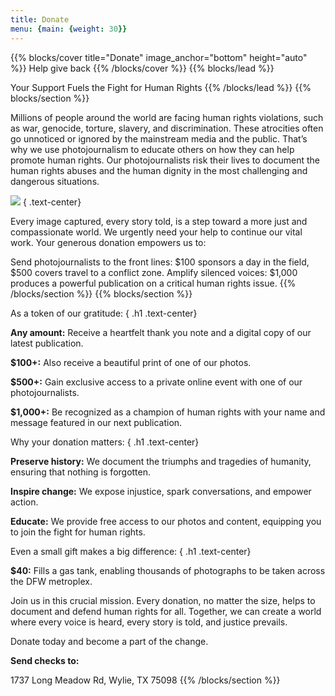 ```yaml
---
title: Donate
menu: {main: {weight: 30}}
---
```

{{% blocks/cover title="Donate" image_anchor="bottom" height="auto" %}}
Help give back
{{% /blocks/cover %}}
{{% blocks/lead %}}

Your Support Fuels the Fight for Human Rights
{{% /blocks/lead %}}
{{% blocks/section %}}

Millions of people around the world are facing human rights violations, such as war, genocide, torture, slavery, and discrimination. These atrocities often go unnoticed or ignored by the mainstream media and the public. That’s why we use photojournalism to educate others on how they can help promote human rights. Our photojournalists risk their lives to document the human rights abuses and the human dignity in the most challenging and dangerous situations.

<a target="_blank" href="https://donorbox.org/donations-year-2"><img src="/images/logo-button-medium.png" /></a>
{ .text-center}

Every image captured, every story told, is a step toward a more just and compassionate world. We urgently need your help to continue our vital work. Your generous donation empowers us to:

Send photojournalists to the front lines: $100 sponsors a day in the field, $500 covers travel to a conflict zone.
Amplify silenced voices: $1,000 produces a powerful publication on a critical human rights issue.
{{% /blocks/section %}}
{{% blocks/section %}}

As a token of our gratitude:
{ .h1 .text-center}

<b>Any amount:</b> Receive a heartfelt thank you note and a digital copy of our latest publication.

<b>$100+:</b> Also receive a beautiful print of one of our photos.

<b>$500+:</b> Gain exclusive access to a private online event with one of our photojournalists.

<b>$1,000+:</b> Be recognized as a champion of human rights with your name and message featured in our next publication.

Why your donation matters:
{ .h1 .text-center}

<b>Preserve history:</b> We document the triumphs and tragedies of humanity, ensuring that nothing is forgotten.

<b>Inspire change:</b> We expose injustice, spark conversations, and empower action.

<b>Educate:</b> We provide free access to our photos and content, equipping you to join the fight for human rights.

Even a small gift makes a big difference:
{ .h1 .text-center}

<b>$40:</b> Fills a gas tank, enabling thousands of photographs to be taken across the DFW metroplex.

Join us in this crucial mission. Every donation, no matter the size, helps to document and defend human rights for all. Together, we can create a world where every voice is heard, every story is told, and justice prevails.

Donate today and become a part of the change.

<b>Send checks to:</b>

1737 Long Meadow Rd, Wylie, TX 75098
{{% /blocks/section %}}
